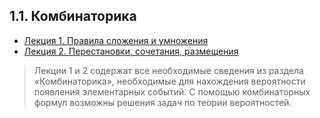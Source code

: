 ## 1.1.  Комбинаторика

* [Лекция 1.  Правила сложения и умножения](lection1.md)
* [Лекция 2.  Перестановки, сочетания, размещения](lection2.md)

> Лекции 1 и 2 содержат все необходимые сведения из раздела «Комбинаторика», необходимые для нахождения вероятности появления элементарных событий. С помощью комбинаторных формул возможны решения задач по теории вероятностей.